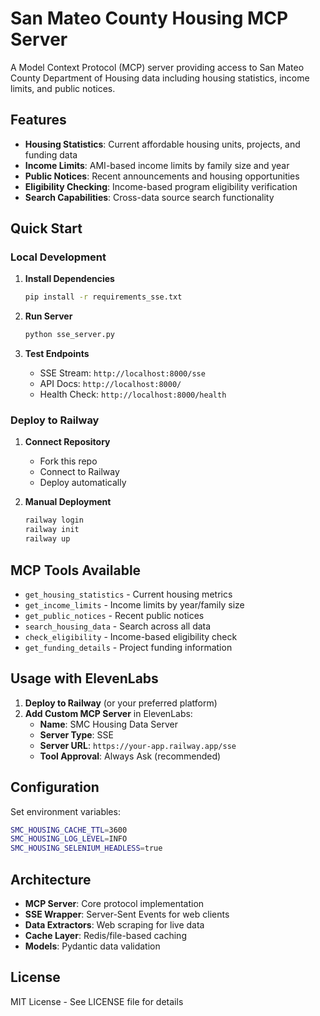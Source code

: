 # San Mateo County Housing MCP Server

A Model Context Protocol (MCP) server providing access to San Mateo County Department of Housing data including housing statistics, income limits, and public notices.

## Features

- **Housing Statistics**: Current affordable housing units, projects, and funding data
- **Income Limits**: AMI-based income limits by family size and year
- **Public Notices**: Recent announcements and housing opportunities
- **Eligibility Checking**: Income-based program eligibility verification
- **Search Capabilities**: Cross-data source search functionality

## Quick Start

### Local Development

1. **Install Dependencies**
   ```bash
   pip install -r requirements_sse.txt
   ```

2. **Run Server**
   ```bash
   python sse_server.py
   ```

3. **Test Endpoints**
   - SSE Stream: `http://localhost:8000/sse`
   - API Docs: `http://localhost:8000/`
   - Health Check: `http://localhost:8000/health`

### Deploy to Railway

1. **Connect Repository**
   - Fork this repo
   - Connect to Railway
   - Deploy automatically

2. **Manual Deployment**
   ```bash
   railway login
   railway init
   railway up
   ```

## MCP Tools Available

- `get_housing_statistics` - Current housing metrics
- `get_income_limits` - Income limits by year/family size
- `get_public_notices` - Recent public notices
- `search_housing_data` - Search across all data
- `check_eligibility` - Income-based eligibility check
- `get_funding_details` - Project funding information

## Usage with ElevenLabs

1. **Deploy to Railway** (or your preferred platform)
2. **Add Custom MCP Server** in ElevenLabs:
   - **Name**: SMC Housing Data Server
   - **Server Type**: SSE
   - **Server URL**: `https://your-app.railway.app/sse`
   - **Tool Approval**: Always Ask (recommended)

## Configuration

Set environment variables:
```bash
SMC_HOUSING_CACHE_TTL=3600
SMC_HOUSING_LOG_LEVEL=INFO
SMC_HOUSING_SELENIUM_HEADLESS=true
```

## Architecture

- **MCP Server**: Core protocol implementation
- **SSE Wrapper**: Server-Sent Events for web clients
- **Data Extractors**: Web scraping for live data
- **Cache Layer**: Redis/file-based caching
- **Models**: Pydantic data validation

## License

MIT License - See LICENSE file for details